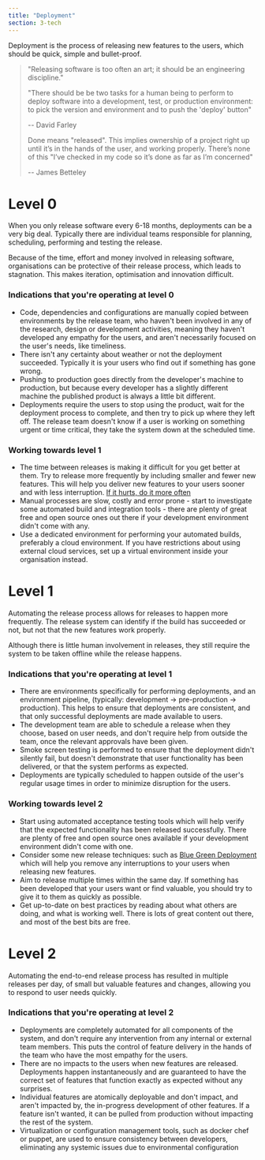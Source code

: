 ```yaml
---
title: "Deployment"
section: 3-tech
---
```


Deployment is the process of releasing new features to the users, which should be quick, simple and bullet-proof.

>"Releasing software is too often an art;
>it should be an engineering discipline."
>
>"There should be be two tasks for a human being to perform to deploy
>software into a development, test, or production environment:
>to pick the version and environment and to push the 'deploy' button"
>
>-- David Farley
>
>
>Done means "released". This implies ownership of a project right up
>until it’s in the hands of the user, and working properly.
>There’s none of this "I’ve checked in my code so it’s done as far as I’m concerned"
>
>-- James Betteley


# Level 0
When you only release software every 6-18 months, deployments can be a very big deal. Typically there are individual teams responsible for planning, scheduling, performing and testing the release.

Because of the time, effort and money involved in releasing software, organisations can be  protective of their release process, which leads to stagnation. This makes iteration, optimisation and innovation difficult.

### Indications that you're operating at level 0

 - Code, dependencies and configurations are manually copied between environments by the release team, who haven't been involved in any of the research, design or development activities, meaning they haven't developed any empathy for the users, and aren't necessarily focused on the user's needs, like timeliness.
 - There isn't any certainty about weather or not the deployment succeeded. Typically it is your users who find out if something has gone wrong.
 - Pushing to production goes directly from the developer's machine to production, but because every developer has a slightly different machine the published product is always a little bit different.
 - Deployments require the users to stop using the product, wait for the deployment process to complete, and then try to pick up where they left off. The release team doesn't know if a user is working on something urgent or time critical, they take the system down at the scheduled time.

### Working towards level 1

 - The time between releases is making it difficult for you get better at them. Try to release more frequently by including smaller and fewer new features. This will help you deliver new features to your users sooner and with less interruption. [If it hurts, do it more often](http://martinfowler.com/bliki/FrequencyReducesDifficulty.html)
 - Manual processes are slow, costly and error prone - start to investigate some automated build and integration tools - there are plenty of great free and open source ones out there if your development environment didn't come with any.
 - Use a dedicated environment for performing your automated builds, preferably a cloud environment. If you have restrictions about using external cloud services, set up a virtual environment inside your organisation instead.

# Level 1

Automating the release process allows for releases to happen more frequently. The release system can identify if the build  has succeeded or not, but not that the new features work properly.

Although there is little human involvement in releases, they still require the system to be taken offline while the release happens.

### Indications that you're operating at level 1

 - There are environments specifically for performing deployments, and an environment pipeline, (typically: development &rarr; pre-production &rarr; production). This helps to ensure that deployments are consistent, and that only successful deployments are made available to users.
 - The development team are able to schedule a release when they choose, based on user needs, and don't require help from outside the team, once the relevant approvals have been given.
 - Smoke screen testing is performed to ensure that the deployment didn't silently fail, but doesn't demonstrate that user functionality has been delivered, or that the system performs as expected.
 - Deployments are typically scheduled to happen outside of the user's regular usage times in order to minimize disruption for the users.


### Working towards level 2
 - Start using automated acceptance testing tools which will help verify that the expected functionality has been released successfully. There are plenty of free and open source ones available if your development environment didn't come with one.
 - Consider some new release techniques: such as [Blue Green Deployment](http://martinfowler.com/bliki/BlueGreenDeployment.html) which will help you remove any interruptions to your users when releasing new features.
 - Aim to release multiple times within the same day. If something has been developed that your users want or find valuable, you should try to give it to them as quickly as possible.
 - Get up-to-date on best practices by reading about what others are doing, and what is working well. There is lots of great content out there, and most of the best bits are free.


# Level 2

Automating the end-to-end release process has resulted in multiple releases per day, of small but valuable features and changes, allowing you to respond to user needs quickly.

### Indications that you're operating at level 2

 - Deployments are completely automated for all components of the system, and don't require any intervention from any internal or external team members. This puts the control of feature delivery in the hands of the team who have the most empathy for the users.
 - There are no impacts to the users when new features are released. Deployments happen instantaneously and are guaranteed to have the correct set of features that function exactly as expected without any surprises.
 - Individual features are atomically deployable and don't impact, and aren't impacted by, the in-progress development of other features. If a feature isn't wanted, it can be pulled from production without impacting the rest of the system.
 - Virtualization or configuration management tools, such as docker chef or puppet, are used to ensure consistency between  developers, eliminating any systemic issues due to environmental configuration

